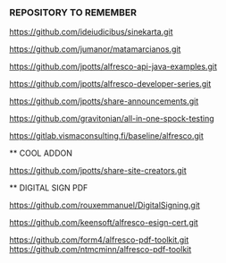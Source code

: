 ### REPOSITORY TO REMEMBER

https://github.com/ideiudicibus/sinekarta.git 

https://github.com/jumanor/matamarcianos.git

https://github.com/jpotts/alfresco-api-java-examples.git

https://github.com/jpotts/alfresco-developer-series.git

https://github.com/jpotts/share-announcements.git

https://github.com/gravitonian/all-in-one-spock-testing

https://gitlab.vismaconsulting.fi/baseline/alfresco.git

** COOL ADDON

https://github.com/jpotts/share-site-creators.git

** DIGITAL SIGN PDF

https://github.com/rouxemmanuel/DigitalSigning.git 

https://github.com/keensoft/alfresco-esign-cert.git 

https://github.com/form4/alfresco-pdf-toolkit.git
https://github.com/ntmcminn/alfresco-pdf-toolkit